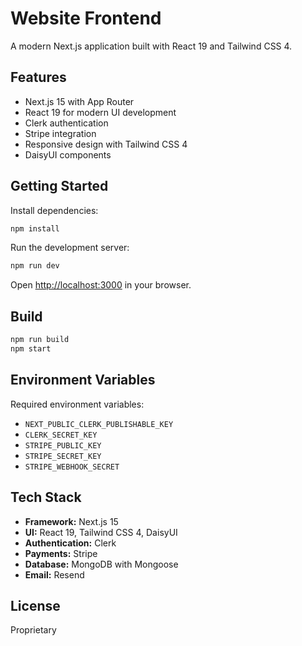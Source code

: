 # Website Frontend

A modern Next.js application built with React 19 and Tailwind CSS 4.

## Features

- Next.js 15 with App Router
- React 19 for modern UI development
- Clerk authentication
- Stripe integration
- Responsive design with Tailwind CSS 4
- DaisyUI components

## Getting Started

Install dependencies:

```bash
npm install
```

Run the development server:

```bash
npm run dev
```

Open [http://localhost:3000](http://localhost:3000) in your browser.

## Build

```bash
npm run build
npm start
```

## Environment Variables

Required environment variables:

- `NEXT_PUBLIC_CLERK_PUBLISHABLE_KEY`
- `CLERK_SECRET_KEY`
- `STRIPE_PUBLIC_KEY`
- `STRIPE_SECRET_KEY`
- `STRIPE_WEBHOOK_SECRET`

## Tech Stack

- **Framework:** Next.js 15
- **UI:** React 19, Tailwind CSS 4, DaisyUI
- **Authentication:** Clerk
- **Payments:** Stripe
- **Database:** MongoDB with Mongoose
- **Email:** Resend

## License

Proprietary

